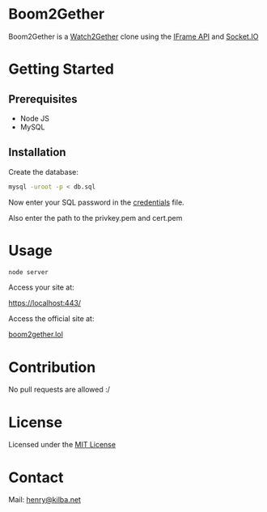 # Boom2Gether
Boom2Gether is a [Watch2Gether](https://w2g.tv) clone using the [IFrame API](https://developers.google.com/youtube/iframe_api_reference) and [Socket.IO](https://socket.io)

# Getting Started

## Prerequisites

* Node JS
* MySQL

## Installation

Create the database:
```sh
mysql -uroot -p < db.sql
```
Now enter your SQL password in the [credentials](credentials.txt) file.

Also enter the path to the privkey.pem and cert.pem


# Usage

```sh
node server
```

Access your site at:

[https://localhost:443/](https://localhost:443/)


Access the official site at:

[boom2gether.lol](https://boom2gether.lol/)

# Contribution
No pull requests are allowed :/

# License
Licensed under the [MIT License](LICENSE)

# Contact
Mail: henry@kilba.net